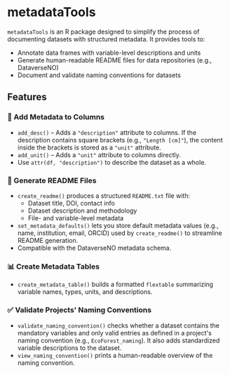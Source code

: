 # metadataTools

`metadataTools` is an R package designed to simplify the process of documenting datasets with structured metadata. It provides tools to:

- Annotate data frames with variable-level descriptions and units  
- Generate human-readable README files for data repositories (e.g., DataverseNO)  
- Document and validate naming conventions for datasets

## Features

### 📝 Add Metadata to Columns
- `add_desc()` – Adds a `"description"` attribute to columns. If the description contains square brackets (e.g., `"Length [cm]"`), the content inside the brackets is stored as a `"unit"` attribute.
- `add_unit()` – Adds a `"unit"` attribute to columns directly.
- Use `attr(df, "description")` to describe the dataset as a whole.

### 📄 Generate README Files
- `create_readme()` produces a structured `README.txt` file with:
  - Dataset title, DOI, contact info
  - Dataset description and methodology
  - File- and variable-level metadata
- `set_metadata_defaults()` lets you store default metadata values (e.g., name, institution, email, ORCID) used by `create_readme()` to streamline README generation.
- Compatible with the DataverseNO metadata schema.

### 📊 Create Metadata Tables
- `create_metadata_table()` builds a formatted `flextable` summarizing variable names, types, units, and descriptions.

### ✅ Validate Projects' Naming Conventions
- `validate_naming_convention()` checks whether a dataset contains the mandatory variables and only valid entries as defined in a project's naming convention (e.g., `EcoForest_naming`). It also adds standardized variable descriptions to the dataset.
- `view_naming_convention()` prints a human-readable overview of the naming convention.
